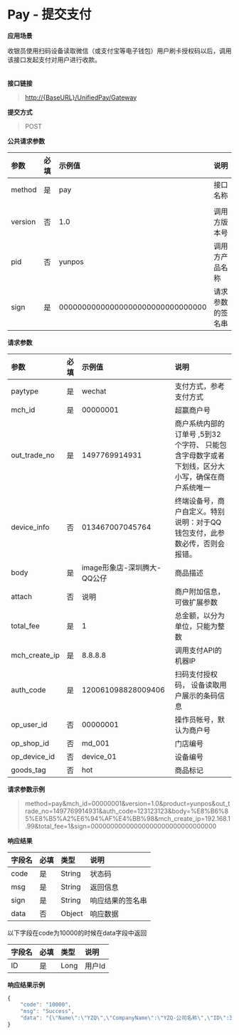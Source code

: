 # Pay - 提交支付

**应用场景**

收银员使用扫码设备读取微信（或支付宝等电子钱包）用户刷卡授权码以后，调用该接口发起支付对用户进行收款。

###### 

**接口链接**

> [http://{BaseURL}/UnifiedPay/Gateway](http://{BaseURL}/OpenPlatform/Login)

**提交方式**

> POST

**公共请求参数**

| 参数 | 必填 | 示例值 | 说明 |
| :--- | :--- | :--- | :--- |
| method | 是 | pay | 接口名称 |
|  |  |  |  |
| version | 否 | 1.0 | 调用方版本号 |
| pid | 否 | yunpos | 调用方产品名称 |
| sign | 是 | 00000000000000000000000000000000 | 请求参数的签名串 |

**请求参数**

| 参数 | 必填 | 示例值 | 说明 |
| :--- | :--- | :--- | :--- |
| paytype | 是 | wechat | 支付方式，参考支付方式 |
| mch\_id | 是 | 00000001 | 超赢商户号 |
| out\_trade\_no | 是 | 1497769914931 | 商户系统内部的订单号 ,5到32个字符、 只能包含字母数字或者下划线，区分大小写，确保在商户系统唯一 |
| device\_info | 否 | 013467007045764 | 终端设备号，商户自定义。特别说明：对于QQ钱包支付，此参数必传，否则会报错。 |
| body | 是 | image形象店-深圳腾大- QQ公仔 | 商品描述 |
| attach | 否 | 说明 | 商户附加信息，可做扩展参数 |
| total\_fee | 是 | 1 | 总金额，以分为单位，只能为整数 |
| mch\_create\_ip | 是 | 8.8.8.8 | 调用支付API的机器IP |
| auth\_code | 是 | 120061098828009406 | 扫码支付授权码， 设备读取用户展示的条码信息 |
| op\_user\_id | 否 | 00000001 | 操作员帐号，默认为商户号 |
| op\_shop\_id | 否 | md\_001 | 门店编号 |
| op\_device\_id | 否 | device\_01 | 设备编号 |
| goods\_tag | 否 | hot | 商品标记 |

**请求参数示例**

> method=pay&mch\_id=00000001&version=1.0&product=yunpos&out\_trade\_no=1497769914931&auth\_code=123123123&body=%E8%B6%85%E8%B5%A2%E6%94%AF%E4%BB%98&mch\_create\_ip=192.168.1.99&total\_fee=1&sign=00000000000000000000000000000000

**响应结果**

| 字段名 | 必填 | 类型 | 说明 |
| :--- | :--- | :--- | :--- |
| code | 是 | String | 状态码 |
| msg | 是 | String | 返回信息 |
| sign | 是 | String | 响应结果的签名串 |
| data | 否 | Object | 响应数据 |

以下字段在code为10000的时候在data字段中返回

| 字段名 | 必填 | 类型 | 说明 |
| :--- | :--- | :--- | :--- |
| ID | 是 | Long | 用户Id |

**响应结果示例**

```js
{
    "code": "10000",
    "msg": "Success",
    "data": "{\"Name\":\"YZQ\",\"CompanyName\":\"YZQ-公司名称\",\"ID\":3308444987384064,\"Phone\":\"17076616006\"}"
}
```



